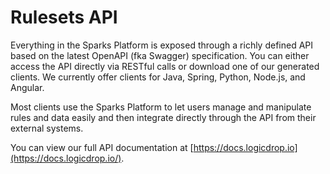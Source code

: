 # Rulesets API

Everything in the Sparks Platform is exposed through a richly defined API based on the latest OpenAPI \(fka Swagger\) specification. You can either access the API directly via RESTful calls or download one of our generated clients. We currently offer clients for Java, Spring, Python, Node.js, and Angular.

Most clients use the Sparks Platform to let users manage and manipulate rules and data easily and then integrate directly through the API from their external systems.

You can view our full API documentation at [https://docs.logicdrop.io](https://docs.logicdrop.io/).

